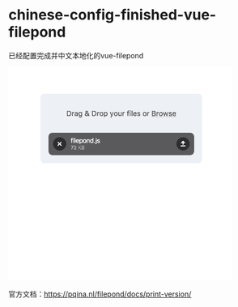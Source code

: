 # chinese-config-finished-vue-filepond
已经配置完成并中文本地化的vue-filepond

![image](https://github.com/pqina/filepond-github-assets/raw/master/filepond-animation-01.gif?raw=true)

官方文档：https://pqina.nl/filepond/docs/print-version/
